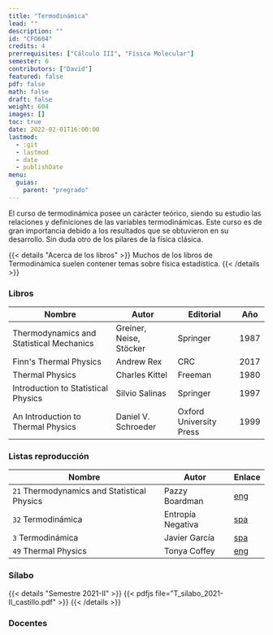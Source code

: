 ```yaml
---
title: "Termodinámica"
lead: ""
description: ""
id: "CFO604"
credits: 4
prerrequisites: ["Cálculo III", "Física Molecular"]
semester: 6
contributors: ["David"]
featured: false
pdf: false
math: false
draft: false
weight: 604
images: []
toc: true
date: 2022-02-01T16:00:00
lastmod:
  - :git
  - lastmod
  - date
  - publishDate
menu:
  guias:
    parent: "pregrado"
---
```


El curso de termodinámica posee un carácter teórico, siendo su estudio las relaciones y definiciones de las variables termodinámicas. Este curso es de gran importancia debido a los resultados que se obtuvieron en su desarrollo. Sin duda otro de los pilares de la física clásica.

{{< details "Acerca de los libros" >}}
Muchos de los libros de Termodinámica suelen contener temas sobre física estadística.
{{< /details >}}

### Libros

|Nombre|Autor|Editorial|Año|
|------|-----|---------|---|
|Thermodynamics and Statistical Mechanics|Greiner, Neise, Stöcker|Springer|1987|
|Finn's Thermal Physics|Andrew Rex|CRC|2017|
|Thermal Physics|Charles Kittel|Freeman|1980|
|Introduction to Statistical Physics|Silvio Salinas|Springer|1997|
|An Introduction to Thermal Physics|Daniel V. Schroeder|Oxford University Press|1999|

### Listas reproducción

| Nombre | Autor | Enlace |
| ------ | ----- | ------ |
| ```21``` Thermodynamics and Statistical Physics | Pazzy Boardman | [eng](https://www.youtube.com/playlist?list=PLVjZPwRzdu40ZWkRxvwjan9ZyIbVexzOK) |
| ```32``` Termodinámica | Entropía Negativa | [spa](https://www.youtube.com/playlist?list=PLBMRQ0GOZVeUupx-NE0HJBwNaa1shUHR3) |
| ```3``` Termodinámica | Javier García | [spa](https://www.youtube.com/playlist?list=PLAnA8FVrBl8CKOC5CCPSLWAE887RAKnTV) |
| ```49``` Thermal Physics | Tonya Coffey | [eng](https://www.youtube.com/playlist?list=PLm2F3BtpcrEguyXo7mWlF47-YFB3vBvbY) |

### Sílabo

{{< details "Semestre 2021-II" >}}
{{< pdfjs file="T_sílabo_2021-II_castillo.pdf" >}}
{{< /details >}}

### Docentes

